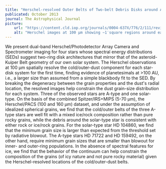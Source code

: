 ```yaml
---
title: "Herschel-resolved Outer Belts of Two-belt Debris Disks around A-type Stars: HD 70313, HD 71722, HD 159492, and F-type: HD 104860"
publicated: October 2013
journal: The Astrophysical Journal
picture:
    url: "https://content.cld.iop.org/journals/0004-637X/776/2/111/revision1/apj484436f1_lr.jpg"
    alt: "Herschel images at 100 μm showing ∼1′square regions around each of our four target stars"
---
```

We present dual-band Herschel/Photodetector Array Camera and Spectrometer imaging for four stars whose spectral energy distributions (SEDs) suggest two-ring disk architectures that mirror that of the asteroid-Kuiper Belt geometry of our own solar system. The Herschel observations at 100 μm spatially resolve the cold/outer-dust component for each star-disk system for the first time, finding evidence of planetesimals at >100 AU, i.e., a larger size than assumed from a simple blackbody fit to the SED. By breaking the degeneracy between the grain properties and the dust's radial location, the resolved images help constrain the dust grain-size distribution for each system. Three of the observed stars are A-type and one solar-type. On the basis of the combined Spitzer/IRS+MIPS (5-70 μm), the Herschel/PACS (100 and 160 μm) dataset, and under the assumption of idealized spherical grains, we find that the cold/outer belts of the three A-type stars are well fit with a mixed ice/rock composition rather than pure rocky grains, while the debris around the solar-type star is consistent with either rock or ice/rock grains. For the solar-type star HD 104860, we find that the minimum grain size is larger than expected from the threshold set by radiative blowout. The A-type stars HD 71722 and HD 159492, on the other hand, require minimum grain sizes that are smaller than blowout for inner- and outer-ring populations. In the absence of spectral features for ice, we find that the behavior of the continuum can help constrain the composition of the grains (of icy nature and not pure rocky material) given the Herschel-resolved locations of the cold/outer-dust belts.

